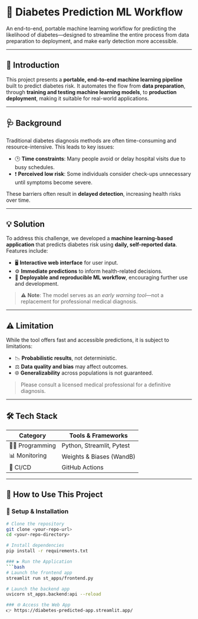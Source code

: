 # 🧠 Diabetes Prediction ML Workflow

An end-to-end, portable machine learning workflow for predicting the likelihood of diabetes—designed to streamline the entire process from data preparation to deployment, and make early detection more accessible.

---

## 📌 Introduction

This project presents a **portable, end-to-end machine learning pipeline** built to predict diabetes risk. It automates the flow from **data preparation**, through **training and testing machine learning models**, to **production deployment**, making it suitable for real-world applications.

---

## 🩺 Background

Traditional diabetes diagnosis methods are often time-consuming and resource-intensive. This leads to key issues:

- 🕒 **Time constraints**: Many people avoid or delay hospital visits due to busy schedules.  
- ❗ **Perceived low risk**: Some individuals consider check-ups unnecessary until symptoms become severe.

These barriers often result in **delayed detection**, increasing health risks over time.

---

## 💡 Solution

To address this challenge, we developed a **machine learning-based application** that predicts diabetes risk using **daily, self-reported data**. Features include:

- 🖥️ **Interactive web interface** for user input.
- ⚙️ **Immediate predictions** to inform health-related decisions.
- 🔄 **Deployable and reproducible ML workflow**, encouraging further use and development.

> ⚠️ **Note**: The model serves as an *early warning tool*—not a replacement for professional medical diagnosis.

---

## ⚠️ Limitation

While the tool offers fast and accessible predictions, it is subject to limitations:

- 📉 **Probabilistic results**, not deterministic.
- ⚖️ **Data quality and bias** may affect outcomes.
- 🌐 **Generalizability** across populations is not guaranteed.

> Please consult a licensed medical professional for a definitive diagnosis.

---

## 🛠️ Tech Stack

| Category         | Tools & Frameworks                             |
|------------------|-------------------------------------------------|
| 👨‍💻 Programming   | Python, Streamlit, Pytest                      |
| 📊 Monitoring     | Weights & Biases (WandB)                       |
| 🔄 CI/CD         | GitHub Actions                                 |

---

## 🚀 How to Use This Project

### 🧰 Setup & Installation

```bash
# Clone the repository
git clone <your-repo-url>
cd <your-repo-directory>

# Install dependencies
pip install -r requirements.txt

### ▶️ Run the Application
```bash
# Launch the frontend app
streamlit run st_apps/frontend.py

# Launch the backend app
uvicorn st_apps.backend:api --reload

### 🌐 Access the Web App
👉 https://diabetes-predicted-app.streamlit.app/
